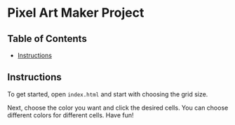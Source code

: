 # Pixel Art Maker Project

## Table of Contents

* [Instructions](#instructions)


## Instructions

To get started, open `index.html` and start with choosing the grid size.

Next, choose the color you want and click the desired cells. You can choose different colors for different cells. Have fun!


